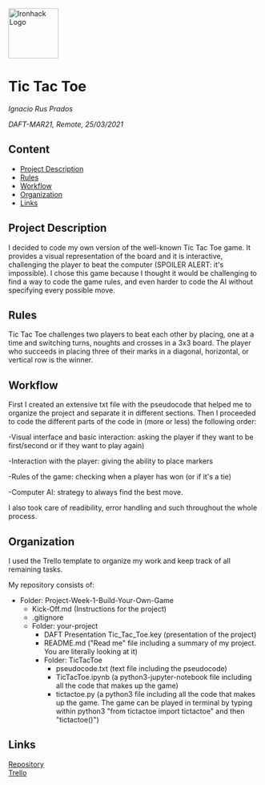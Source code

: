<img src="https://bit.ly/2VnXWr2" alt="Ironhack Logo" width="100"/>

# Tic Tac Toe
*Ignacio Rus Prados*

*DAFT-MAR21, Remote, 25/03/2021*

## Content
- [Project Description](#project-description)
- [Rules](#rules)
- [Workflow](#workflow)
- [Organization](#organization)
- [Links](#links)

## Project Description

I decided to code my own version of the well-known Tic Tac Toe game. It provides a visual representation of the board and it is interactive, challenging the player to beat the computer (SPOILER ALERT: it's impossible). I chose this game because I thought it would be challenging to find a way to code the game rules, and even harder to code the AI without specifying every possible move.

## Rules

Tic Tac Toe challenges two players to beat each other by placing, one at a time and switching turns, noughts and crosses in a 3x3 board. The player who succeeds in placing three of their marks in a diagonal, horizontal, or vertical row is the winner.

## Workflow

First I created an extensive txt file with the pseudocode that helped me to organize the project and separate it in different sections. Then I proceeded to code the different parts of the code in (more or less) the following order:

-Visual interface and basic interaction: asking the player if they want to be first/second or if they want to play again)

-Interaction with the player: giving the ability to place markers

-Rules of the game: checking when a player has won (or if it's a tie)

-Computer AI: strategy to always find the best move.

I also took care of readibility, error handling and such throughout the whole process.

## Organization

I used the Trello template to organize my work and keep track of all remaining tasks.

My repository consists of:

- Folder: Project-Week-1-Build-Your-Own-Game
    - Kick-Off.md (Instructions for the project)
    - .gitignore 
    - Folder: your-project
        - DAFT Presentation Tic_Tac_Toe.key (presentation of the project)
        - README.md ("Read me" file including a summary of my project. You are literally looking at it)
        - Folder: TicTacToe 
            - pseudocode.txt (text file including the pseudocode)
            - TicTacToe.ipynb (a python3-jupyter-notebook file including all the code that makes up the game)
            - tictactoe.py (a python3 file including all the code that makes up the game. The game can be played in terminal by typing within python3 "from tictactoe import tictactoe" and then "tictactoe()")


## Links

[Repository](https://github.com/IgnacioRus/Project-Week-1-Build-Your-Own-Game)  
[Trello](https://trello.com/b/ymfsxblR/tic-tac-toe-plan)  

